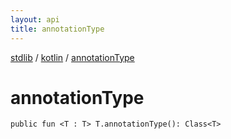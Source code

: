 ```yaml
---
layout: api
title: annotationType
---
```

[stdlib](../index.md) / [kotlin](index.md) / [annotationType](annotationType.md)

# annotationType

```
public fun <T : T> T.annotationType(): Class<T>
```
